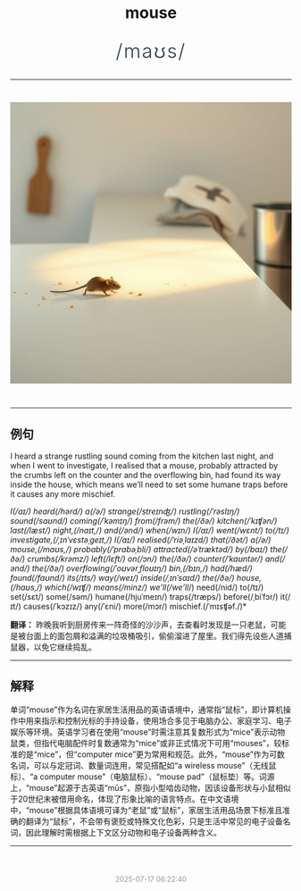 <div align="center">

# mouse

<div style="margin: 30px 0;">
<h1 style="font-size: 2.5em; font-weight: 300; letter-spacing: 2px; margin: 0; color: #2c3e50;">
/maʊs/
</h1>
</div>

</div>

---

<div align="center" style="margin: 40px 0;">

![mouse](images/mouse.png)

</div>

---

## 例句

I heard a strange rustling sound coming from the kitchen last night, and when I went to investigate, I realised that a mouse, probably attracted by the crumbs left on the counter and the overflowing bin, had found its way inside the house, which means we’ll need to set some humane traps before it causes any more mischief.

*I(/aɪ/) heard(/hərd/) a(/ə/) strange(/streɪnʤ/) rustling(/ˈrəslɪŋ/) sound(/saʊnd/) coming(/ˈkəmɪŋ/) from(/frəm/) the(/ðə/) kitchen(/ˈkɪʧən/) last(/læst/) night,(/naɪt,/) and(/ənd/) when(/wɪn/) I(/aɪ/) went(/wɛnt/) to(/tɪ/) investigate,(/ˌɪnˈvɛstəˌgeɪt,/) I(/aɪ/) realised(/ˈriəˌlaɪzd/) that(/ðət/) a(/ə/) mouse,(/maʊs,/) probably(/ˈprɑbəˌbli/) attracted(/əˈtræktəd/) by(/baɪ/) the(/ðə/) crumbs(/krəmz/) left(/lɛft/) on(/ɔn/) the(/ðə/) counter(/ˈkaʊntər/) and(/ənd/) the(/ðə/) overflowing(/ˈoʊvərˌfloʊɪŋ/) bin,(/bɪn,/) had(/hæd/) found(/faʊnd/) its(/ɪts/) way(/weɪ/) inside(/ˌɪnˈsaɪd/) the(/ðə/) house,(/haʊs,/) which(/wɪʧ/) means(/minz/) we’ll(/we’ll*/) need(/nid/) to(/tɪ/) set(/sɛt/) some(/səm/) humane(/hjuˈmeɪn/) traps(/træps/) before(/ˌbiˈfɔr/) it(/ɪt/) causes(/ˈkɔzɪz/) any(/ˈɛni/) more(/mɔr/) mischief.(/ˈmɪsʧəf./)*

**翻译：** 昨晚我听到厨房传来一阵奇怪的沙沙声，去查看时发现是一只老鼠，可能是被台面上的面包屑和溢满的垃圾桶吸引，偷偷溜进了屋里。我们得先设些人道捕鼠器，以免它继续捣乱。

---

## 解释

单词“mouse”作为名词在家居生活用品的英语语境中，通常指“鼠标”，即计算机操作中用来指示和控制光标的手持设备，使用场合多见于电脑办公、家庭学习、电子娱乐等环境。英语学习者在使用“mouse”时需注意其复数形式为“mice”表示动物鼠类，但指代电脑配件时复数通常为“mice”或非正式情况下可用“mouses”，较标准的是“mice”，但“computer mice”更为常用和规范。此外，“mouse”作为可数名词，可以与定冠词、数量词连用，常见搭配如“a wireless mouse”（无线鼠标）、“a computer mouse”（电脑鼠标）、“mouse pad”（鼠标垫）等。词源上，“mouse”起源于古英语“mūs”，原指小型啮齿动物，因该设备形状与小鼠相似于20世纪末被借用命名，体现了形象比喻的语言特点。在中文语境中，“mouse”根据具体语境可译为“老鼠”或“鼠标”，家居生活用品场景下标准且准确的翻译为“鼠标”，不会带有褒贬或特殊文化色彩，只是生活中常见的电子设备名词，因此理解时需根据上下文区分动物和电子设备两种含义。


---

<div align="center" style="margin-top: 50px;">
<small style="color: #999; font-size: 0.9em;">2025-07-17 06:22:40</small>
</div>
